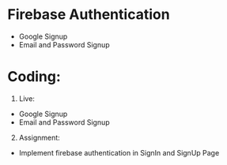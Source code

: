 # Firebase Authentication

- Google Signup
- Email and Password Signup

# Coding:

1. Live:
- Google Signup
- Email and Password Signup

2. Assignment:
- Implement firebase authentication in SignIn and SignUp Page
